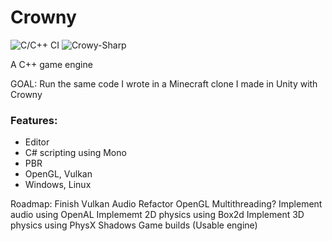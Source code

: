 # Crowny
![C/C++ CI](https://github.com/bojosos/Crowny/workflows/Crowny-Editor/badge.svg) ![Crowy-Sharp](https://github.com/bojosos/Crowny/workflows/Crowy-Sharp/badge.svg)

A C++ game engine

GOAL: Run the same code I wrote in a Minecraft clone I made in Unity with Crowny

### Features:
  * Editor
  * C# scripting using Mono
  * PBR
  * OpenGL, Vulkan
  * Windows, Linux
  
Roadmap:
  Finish Vulkan
  Audio
  Refactor OpenGL
  Multithreading?
  Implement audio using OpenAL
  Implememt 2D physics using Box2d
  Implement 3D physics using PhysX
  Shadows
  Game builds (Usable engine)
